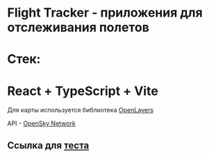 # Flight Tracker - приложения для отслеживания полетов

# Стек:
# React + TypeScript + Vite

Для карты используется библиотека [OpenLayers](https://github.com/openlayers/openlayers)

API - [OpenSky Network](https://opensky-network.org/)

## Ссылка для [теста](robertd2000.github.io/flight-tracker/) 
